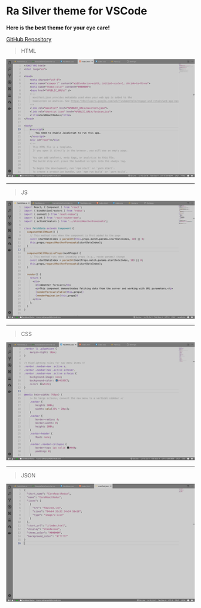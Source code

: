 # Ra Silver theme for VSCode

**Here is the best theme for your eye care!**

[GitHub Repository](https://github.com/rahmanyerli/ra-silver)

> HTML

![Screen Shot-III](./images/html.png)

---

> JS

![Screen Shot-II](./images/js.png)

---

> CSS

![Screen Shot-III](./images/css.png)

---

> JSON

![Screen Shot-I](./images/json.png)


